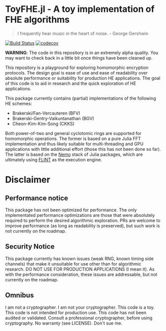 # ToyFHE.jl - A toy implementation of FHE algorithms

> I frequently hear music in the heart of noise. - George Gershwin


[![Build Status](https://travis-ci.org/JuliaComputing/ToyFHE.jl.svg?branch=master)](https://travis-ci.org/JuliaComputing/ToyFHE.jl)
[![codecov](https://codecov.io/gh/JuliaComputing/ToyFHE.jl/branch/master/graph/badge.svg)](https://codecov.io/gh/JuliaComputing/ToyFHE.jl)

**WARNING**: The code in this repository is in an extremely alpha quality. You
may want to check back in a little bit once things have been cleaned up.

This repository is a playground for exploring homomorphic encryption protocols.
The design goal is ease of use and ease of readability over absolute performance
or suitability for production HE applications. The goal of this code is to aid
in research and the quick exploration of HE applications.

This package currently contains (partial) implementations of the following HE
schemes:

- Brakerski/Fan-Vercauteren (BFV)
- Brakerski-Gentry-Vaikuntanathan (BGV)
- Cheon-Kim-Kim-Song (CKKS)

Both power-of-two and general cyclotomic rings are supported for homomorphic
operations. The former is based on a pure Julia FFT implementation and thus
likely suitable for multi-threading and GPU applications with little additional
effort (those this has not been done so far). The latter is based on the
[Nemo](http://nemocas.org/) stack of Julia packages, which are ultimately using
[FLINT](http://www.flintlib.org/) as the execution engine.

# Disclaimer
## Performance notice

This package has not been optimized for performance. The only implementated
performance optimizations are those that were absolutely required to perform
the desired algorithmic exploration. PRs are welcome to improve performance
(as long as readability is preserved), but such work is not currently on the
roadmap.

## Security Notice

This package currently has known issues (weak RNG, known timing side channels)
that make it unsuitable for use other than for algorithmic research. DO NOT USE
FOR PRODUCTION APPLICATIONS (I mean it). As with the performance consideration,
these issues are addressable, but not currently on the roadmap.

## Omnibus

I am not a cryptographer. I am not your cryptographer. This code is a toy.
This code is not intended for production use. This code has not been audited
or validated. Consult a professional cryptographer, before using cryptography.
No warranty (see LICENSE). Don't sue me.
